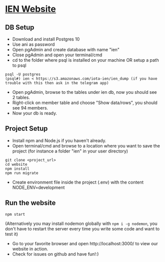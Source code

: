 # [IEN Website](https://ien.io)

## DB Setup

- Download and install Postgres 10
- Use ani as password
- Open pgAdmin and create database with name "ien"
- Close pgAdmin and open your terminal/cmd
- cd to the folder where psql is installed on your machine OR setup a path to psql

```
psql -U postgres
(psql#) ien < https://s3.amazonaws.com/iota-ien/ien_dump (if you have trouble with this then ask in the telegram app)
```

- Open pgAdmin, browse to the tables under ien db, now you should see 2 tables.
- Right-click on member table and choose "Show data/rows", you should see 94 members.
- Now your db is ready.

## Project Setup

- Install npm and Node.js if you haven't already.
- Open terminal/cmd and browse to a location where you want to save the project (for instance a folder "ien" in your user directory)

```
git clone <project_url>
cd website
npm install
npm run migrate
```

- Create environment file inside the project (.env) with the content NODE_ENV=development

## Run the website 

`npm start`

(Alternatively you may install nodemon globally with `npm i -g nodemon`, you don't have to restart the server every time you write some code and want to test it)

- Go to your favorite browser and open http://localhost:3000/ to view our website in action.
- Check for issues on github and have fun!:)
